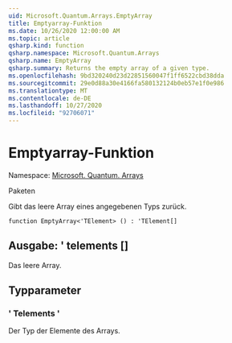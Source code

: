 ```yaml
---
uid: Microsoft.Quantum.Arrays.EmptyArray
title: Emptyarray-Funktion
ms.date: 10/26/2020 12:00:00 AM
ms.topic: article
qsharp.kind: function
qsharp.namespace: Microsoft.Quantum.Arrays
qsharp.name: EmptyArray
qsharp.summary: Returns the empty array of a given type.
ms.openlocfilehash: 9bd320240d23d22851560047f1ff6522cbd38dda
ms.sourcegitcommit: 29e0d88a30e4166fa580132124b0eb57e1f0e986
ms.translationtype: MT
ms.contentlocale: de-DE
ms.lasthandoff: 10/27/2020
ms.locfileid: "92706071"
---
```

# <a name="emptyarray-function"></a>Emptyarray-Funktion

Namespace: [Microsoft. Quantum. Arrays](xref:Microsoft.Quantum.Arrays)

Paketen [](https://nuget.org/packages/)


Gibt das leere Array eines angegebenen Typs zurück.

```qsharp
function EmptyArray<'TElement> () : 'TElement[]
```


## <a name="output--telement"></a>Ausgabe: ' telements []

Das leere Array.

## <a name="type-parameters"></a>Typparameter

### <a name="telement"></a>' Telements '

Der Typ der Elemente des Arrays.